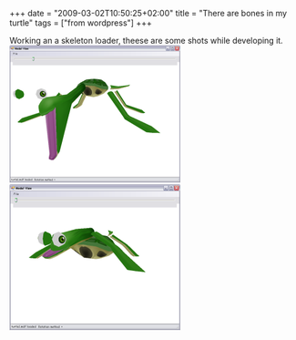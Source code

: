 +++
date = "2009-03-02T10:50:25+02:00"
title = "There are bones in my turtle"
tags = ["from wordpress"]
+++

Working an a skeleton loader, theese are some shots while developing it.
![weird bones 1](bones1.png)
![weird bones 2](bones2.png)
